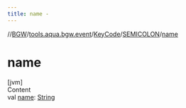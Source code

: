 ```yaml
---
title: name -
---
```

//[BGW](../../../../index.md)/[tools.aqua.bgw.event](../../index.md)/[KeyCode](../index.md)/[SEMICOLON](index.md)/[name](name.md)



# name  
[jvm]  
Content  
val [name](name.md): [String](https://kotlinlang.org/api/latest/jvm/stdlib/kotlin/-string/index.html)  



